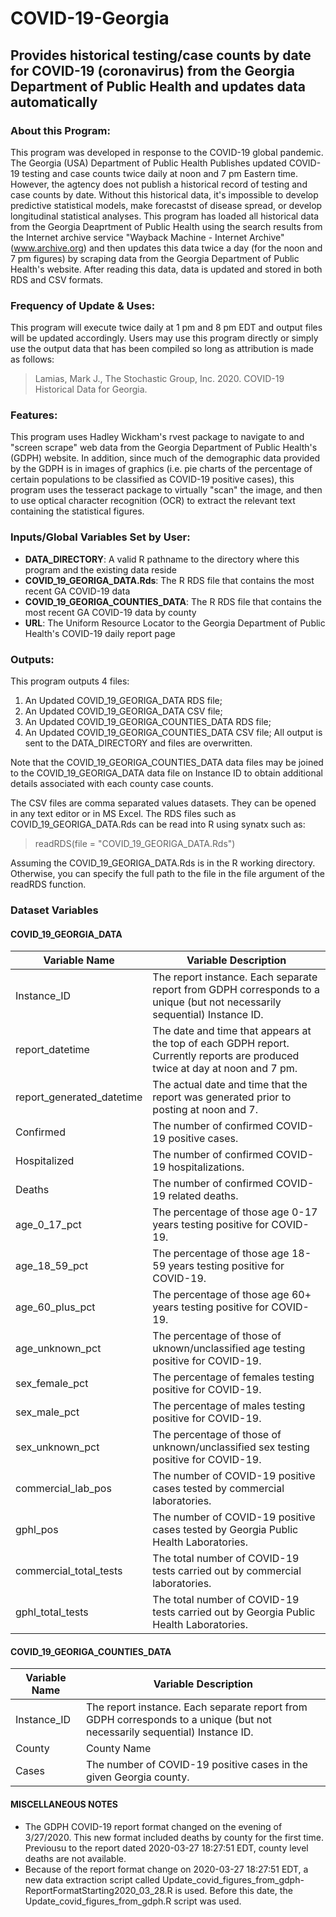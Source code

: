 # COVID-19-Georgia
## Provides historical testing/case counts by date for COVID-19 (coronavirus) from the Georgia Department of Public Health and updates data automatically

### About this Program:

This program was developed in response to the COVID-19 global pandemic.  The Georgia (USA) Department of
Public Health Publishes updated COVID-19 testing and case counts twice daily at noon and 7 pm Eastern time.  However, the
agtency does not publish a historical record of testing and case counts by date.  Without this historical data, it's impossible
to develop predictive statistical models, make forecastst of disease spread, or develop longitudinal statistical analyses. This
program has loaded all historical data from the Georgia Deaprtment of Public Health using the search results from the
Internet archive service "Wayback Machine - Internet Archive" (www.archive.org) and then updates this data twice a day
(for the noon and 7 pm figures) by scraping data from the Georgia Department of Public Health's website.  After reading this
data, data is updated and stored in both RDS and CSV formats.

### Frequency of Update & Uses:

This program will execute twice daily at 1 pm and 8 pm EDT and output files will be updated accordingly.
Users may use this program directly or simply use the output data that has been compiled so long as attribution is made as
follows:  
> Lamias, Mark J., The Stochastic Group, Inc. 2020.  COVID-19 Historical Data for Georgia.

### Features:

This program uses Hadley Wickham's rvest package to navigate to and "screen scrape" web data from the Georgia Department of
Public Health's (GDPH) website.  In addition, since much of the demographic data provided by the GDPH is 
in images of graphics (i.e. pie charts of the percentage of certain populations to be classified as COVID-19 positive cases),
this program uses the tesseract package to virtually "scan" the image, and then to use optical character recognition (OCR)
to extract the relevant text containing the statistical figures.

### Inputs/Global Variables Set by User:
* **DATA_DIRECTORY**:  A valid R pathname to the directory where this program and the existing data reside
* **COVID_19_GEORIGA_DATA.Rds**:  The R RDS file that contains the most recent GA COVID-19 data
* **COVID_19_GEORIGA_COUNTIES_DATA**:  The R RDS file that contains the most recent GA COVID-19 data by county
* **URL**:  The Uniform Resource Locator to the Georgia Department of Public Health's COVID-19 daily report page

### Outputs:
This program outputs 4 files:
1. An Updated COVID_19_GEORIGA_DATA RDS file;
1. An Updated COVID_19_GEORIGA_DATA CSV file;
1. An Updated COVID_19_GEORIGA_COUNTIES_DATA RDS file;
1. An Updated COVID_19_GEORIGA_COUNTIES_DATA CSV file;
All output is sent to the DATA_DIRECTORY and files are overwritten.

Note that the COVID_19_GEORIGA_COUNTIES_DATA data files may be joined to the COVID_19_GEORIGA_DATA data file on Instance ID to obtain additional details associated with each county case counts.

The CSV files are comma separated values datasets.  They can be opened in any text editor or in MS Excel.  The RDS files such as COVID_19_GEORIGA_DATA.Rds can be read into R using synatx such as:
> readRDS(file = "COVID_19_GEORIGA_DATA.Rds")

Assuming the COVID_19_GEORIGA_DATA.Rds is in the R working directory.  Otherwise, you can specify the full path to the file in the file argument of the readRDS function.


### Dataset Variables
#### COVID_19_GEORGIA_DATA

| Variable Name  | Variable Description |
| ------------- | ------------- |
| Instance_ID   | The report instance.  Each separate report from GDPH corresponds to a unique (but not necessarily sequential) Instance ID.  |
| report_datetime  | The date and time that appears at the top of each GDPH report.  Currently reports are produced twice at day at noon and 7 pm.  |
| report_generated_datetime   | The actual date and time that the report was generated prior to posting at noon and 7.  |
| Confirmed   | The number of confirmed COVID-19 positive cases.  |
| Hospitalized   | The number of confirmed COVID-19 hospitalizations.  |
| Deaths   | The number of confirmed COVID-19 related deaths.  |
| age_0_17_pct   | The percentage of those age 0-17 years testing positive for COVID-19.  |
| age_18_59_pct   | The percentage of those age 18-59 years testing positive for COVID-19.  |
| age_60_plus_pct   | The percentage of those age 60+ years testing positive for COVID-19.  |
| age_unknown_pct   | The percentage of those of uknown/unclassified age testing positive for COVID-19.  |
| sex_female_pct   | The percentage of females testing positive for COVID-19.  |
| sex_male_pct   | The percentage of males testing positive for COVID-19.  |
| sex_unknown_pct   | The percentage of those of unknown/unclassified sex testing positive for COVID-19.  |
| commercial_lab_pos   | The number of COVID-19 positive cases tested by commercial laboratories.  |
| gphl_pos   | The number of COVID-19 positive cases tested by Georgia Public Health Laboratories.  |
| commercial_total_tests   | The total number of COVID-19 tests carried out by commercial laboratories.	  |
| gphl_total_tests   | The total number of COVID-19 tests carried out by Georgia Public Health Laboratories.  |

#### COVID_19_GEORIGA_COUNTIES_DATA

| Variable Name  | Variable Description |
| ------------- | ------------- |
| Instance_ID   | The report instance.  Each separate report from GDPH corresponds to a unique (but not necessarily sequential) Instance ID.  |
| County  | County Name  |
| Cases   | The number of COVID-19 positive cases in the given Georgia county.  |

#### MISCELLANEOUS NOTES

* The GDPH COVID-19 report format changed on the evening of 3/27/2020.  This new format included deaths by county for the first time.  Previousu to the report dated 2020-03-27 18:27:51 EDT, county level deaths are not available.
* Because of the report format change on 2020-03-27 18:27:51 EDT, a new data extraction script called Update_covid_figures_from_gdph-ReportFormatStarting2020_03_28.R is used.  Before this date, the Update_covid_figures_from_gdph.R script was used.
